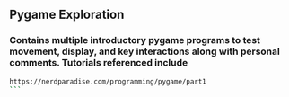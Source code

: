 ## Pygame Exploration

### Contains multiple introductory pygame programs to test movement, display, and key interactions along with personal comments.  Tutorials referenced include

````bash
https://nerdparadise.com/programming/pygame/part1
```
